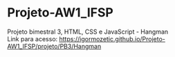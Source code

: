 # Projeto-AW1_IFSP
Projeto bimestral 3, HTML, CSS e JavaScript - Hangman  <br>
Link para acesso: https://igormozetic.github.io/Projeto-AW1_IFSP/projeto/PB3/Hangman

